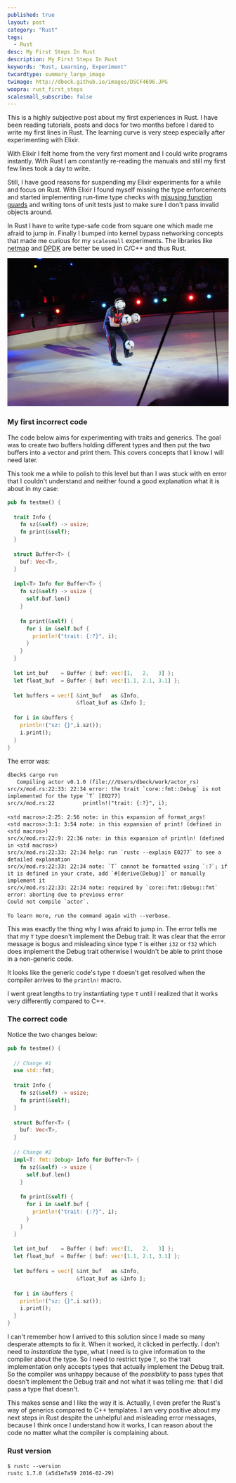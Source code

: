 ```yaml
---
published: true
layout: post
category: "Rust"
tags:
  - Rust
desc: My First Steps In Rust
description: My First Steps In Rust
keywords: "Rust, Learning, Experiment"
twcardtype: summary_large_image
twimage: http://dbeck.github.io/images/DSCF4696.JPG
woopra: rust_first_steps
scalesmall_subscribe: false
---
```


This is a highly subjective post about my first experiences in Rust. I have been reading tutorials, posts and docs for two months before I dared to write my first lines in Rust. The learning curve is very steep especially after experimenting with Elixir.

With Elixir I felt home from the very first moment and I could write programs instantly. With Rust I am constantly re-reading the manuals and still my first few lines took a day to write.

Still, I have good reasons for suspending my Elixir experiments for a while and focus on Rust. With Elixir I found myself missing the type enforcements and started implementing run-time type checks with [misusing function guards](/Scalesmall-W8-W10-Elixir-Tuples-Maps-and-ETS/) and writing tons of unit tests just to make sure I don't pass invalid objects around.

In Rust I have to write type-safe code from square one which made me afraid to jump in. Finally I bumped into kernel bypass networking concepts that made me curious for my `scalesmall` experiments. The libraries like [netmap](http://info.iet.unipi.it/~luigi/netmap/) and [DPDK](http://dpdk.org) are better be used in C/C++ and thus Rust.

![Rust at first](/images/DSCF4696.JPG)

### My first incorrect code

The code below aims for experimenting with traits and generics. The goal was to create two buffers holding different types and then put the two buffers into a vector and print them. This covers concepts that I know I will need later.

This took me a while to polish to this level but than I was stuck with en error that I couldn't understand and neither found a good explanation what it is about in my case:

```rust
pub fn testme() {

  trait Info {
    fn sz(&self) -> usize;
    fn print(&self);
  }

  struct Buffer<T> {
    buf: Vec<T>,
  }

  impl<T> Info for Buffer<T> {
    fn sz(&self) -> usize {
      self.buf.len()
    }

    fn print(&self) {
      for i in &self.buf {
        println!("trait: {:?}", i);
      }
    }
  }

  let int_buf    = Buffer { buf: vec![1,   2,   3] };
  let float_buf  = Buffer { buf: vec![1.1, 2.1, 3.1] };

  let buffers = vec![ &int_buf   as &Info,
                      &float_buf as &Info ];

  for i in &buffers {
    println!("sz: {}",i.sz());
    i.print();
  }
}
```

The error was:

```
dbeck$ cargo run
   Compiling actor v0.1.0 (file:///Users/dbeck/work/actor_rs)
src/x/mod.rs:22:33: 22:34 error: the trait `core::fmt::Debug` is not implemented for the type `T` [E0277]
src/x/mod.rs:22         println!("trait: {:?}", i);
                                                ^
<std macros>:2:25: 2:56 note: in this expansion of format_args!
<std macros>:3:1: 3:54 note: in this expansion of print! (defined in <std macros>)
src/x/mod.rs:22:9: 22:36 note: in this expansion of println! (defined in <std macros>)
src/x/mod.rs:22:33: 22:34 help: run `rustc --explain E0277` to see a detailed explanation
src/x/mod.rs:22:33: 22:34 note: `T` cannot be formatted using `:?`; if it is defined in your crate, add `#[derive(Debug)]` or manually implement it
src/x/mod.rs:22:33: 22:34 note: required by `core::fmt::Debug::fmt`
error: aborting due to previous error
Could not compile `actor`.

To learn more, run the command again with --verbose.
```

This was exactly the thing why I was afraid to jump in. The error tells me that my `T` type doesn't implement the Debug trait. It was clear that the error message is bogus and misleading since type `T` is either `i32` or `f32` which does implement the Debug trait otherwise I wouldn't be able to print those in a non-generic code.

It looks like the generic code's type `T` doesn't get resolved when the compiler arrives to the `println!` macro.

I went great lengths to try instantiating type `T` until I realized that it works very differently compared to C++.

### The correct code

Notice the two changes below:

```rust
pub fn testme() {

  // Change #1
  use std::fmt;

  trait Info {
    fn sz(&self) -> usize;
    fn print(&self);
  }

  struct Buffer<T> {
    buf: Vec<T>,
  }

  // Change #2
  impl<T: fmt::Debug> Info for Buffer<T> {
    fn sz(&self) -> usize {
      self.buf.len()
    }

    fn print(&self) {
      for i in &self.buf {
        println!("trait: {:?}", i);
      }
    }
  }

  let int_buf    = Buffer { buf: vec![1,   2,   3] };
  let float_buf  = Buffer { buf: vec![1.1, 2.1, 3.1] };

  let buffers = vec![ &int_buf   as &Info,
                      &float_buf as &Info ];

  for i in &buffers {
    println!("sz: {}",i.sz());
    i.print();
  }
}
```

I can't remember how I arrived to this solution since I made so many desperate attempts to fix it. When it worked, it clicked in perfectly. I don't need to *instantiate* the type, what I need is to give information to the compiler about the type. So I need to restrict type `T`, so the trait implementation only accepts types that actually implement the Debug trait. So the compiler was unhappy because of the *possibility* to pass types that doesn't implement the Debug trait and not what it was telling me: that I did pass a type that doesn't.

This makes sense and I like the way it is. Actually, I even prefer the Rust's way of generics compared to C++ templates. I am very positive about my next steps in Rust despite the unhelpful and misleading error messages, because I think once I understand how it works, I can reason about the code no matter what the compiler is complaining about.

### Rust version

```
$ rustc --version
rustc 1.7.0 (a5d1e7a59 2016-02-29)
```
